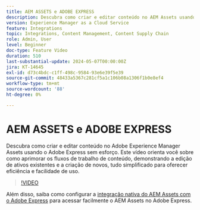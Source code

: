 ```yaml
---
title: AEM ASSETS e ADOBE EXPRESS
description: Descubra como criar e editar conteúdo no AEM Assets usando o Adobe Express.
version: Experience Manager as a Cloud Service
feature: Integrations
topic: Integrations, Content Management, Content Supply Chain
role: Admin, User
level: Beginner
doc-type: Feature Video
duration: 510
last-substantial-update: 2024-05-07T00:00:00Z
jira: KT-14645
exl-id: d73c4bdc-c1ff-498c-9584-93e6e39f5e39
source-git-commit: 48433a5367c281cf5a1c106b08a1306f1b0e8ef4
workflow-type: tm+mt
source-wordcount: '88'
ht-degree: 0%

---
```


# AEM ASSETS e ADOBE EXPRESS

Descubra como criar e editar conteúdo no Adobe Experience Manager Assets usando o Adobe Express sem esforço. Este vídeo orienta você sobre como aprimorar os fluxos de trabalho de conteúdo, demonstrando a edição de ativos existentes e a criação de novos, tudo simplificado para oferecer eficiência e facilidade de uso.

>[!VIDEO](https://video.tv.adobe.com/v/3425972/?learn=on)

Além disso, saiba como configurar a [integração nativa do AEM Assets com o Adobe Express](https://experienceleague.adobe.com/en/docs/experience-manager-cloud-service/content/assets/integration-adobe-express/native-integration-adobe-express) para acessar facilmente o AEM Assets no Adobe Express.
